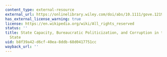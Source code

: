 ```yaml
---
content_type: external-resource
external_url: https://onlinelibrary.wiley.com/doi/abs/10.1111/gove.12196
has_external_license_warning: true
license: https://en.wikipedia.org/wiki/All_rights_reserved
status: ''
title: State Capacity, Bureaucratic Politicization, and Corruption in the Brazilian
  State
uid: b8f39a42-d6cf-40ea-8ddb-68d0417751cc
wayback_url: ''
---
```

